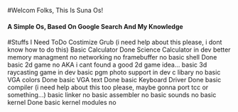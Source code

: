 #Welcom Folks, This Is Suna Os!
<h4>A Simple Os, Based On Google Search And My Knowledge</h4>
#Stuffs I Need ToDo
Costimize Grub (i need help about this please, i dont know how to do this)
Basic Calculator Done
Science Calculator in dev
better memory managment no
networking no
framebuffer no
basic shell Done
basic 2d game no AKA i cant found a good 2d game idea...
basic 3d raycasting game in dev
basic pgm photo support in dev
c libary no
basic VGA colors Done
basic VGA text Done
basic Keyboard Driver Done
basic compiler (i need help about this too please, maybe gonna port tcc or something...)
basic linker no
basic assembler no
basic sounds no
basic kernel Done
basic kernel modules no
                                                                                                                                                           
